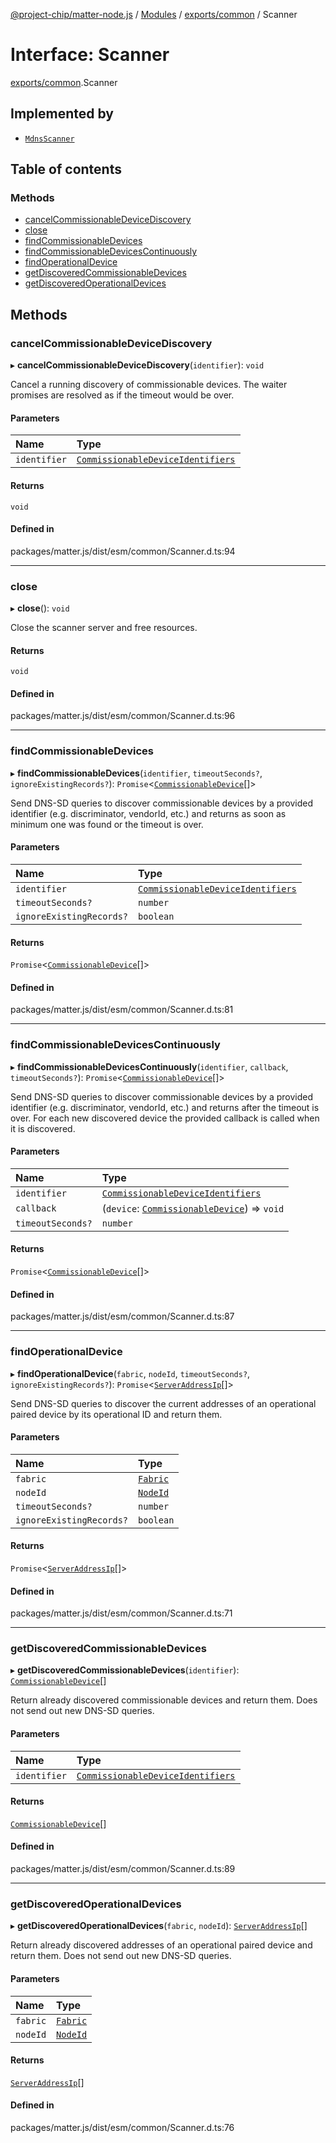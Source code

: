 [@project-chip/matter-node.js](../README.md) / [Modules](../modules.md) / [exports/common](../modules/exports_common.md) / Scanner

# Interface: Scanner

[exports/common](../modules/exports_common.md).Scanner

## Implemented by

- [`MdnsScanner`](../classes/exports_mdns.MdnsScanner.md)

## Table of contents

### Methods

- [cancelCommissionableDeviceDiscovery](exports_common.Scanner.md#cancelcommissionabledevicediscovery)
- [close](exports_common.Scanner.md#close)
- [findCommissionableDevices](exports_common.Scanner.md#findcommissionabledevices)
- [findCommissionableDevicesContinuously](exports_common.Scanner.md#findcommissionabledevicescontinuously)
- [findOperationalDevice](exports_common.Scanner.md#findoperationaldevice)
- [getDiscoveredCommissionableDevices](exports_common.Scanner.md#getdiscoveredcommissionabledevices)
- [getDiscoveredOperationalDevices](exports_common.Scanner.md#getdiscoveredoperationaldevices)

## Methods

### cancelCommissionableDeviceDiscovery

▸ **cancelCommissionableDeviceDiscovery**(`identifier`): `void`

Cancel a running discovery of commissionable devices. The waiter promises are resolved as if the timeout would
be over.

#### Parameters

| Name | Type |
| :------ | :------ |
| `identifier` | [`CommissionableDeviceIdentifiers`](../modules/exports_common.md#commissionabledeviceidentifiers) |

#### Returns

`void`

#### Defined in

packages/matter.js/dist/esm/common/Scanner.d.ts:94

___

### close

▸ **close**(): `void`

Close the scanner server and free resources.

#### Returns

`void`

#### Defined in

packages/matter.js/dist/esm/common/Scanner.d.ts:96

___

### findCommissionableDevices

▸ **findCommissionableDevices**(`identifier`, `timeoutSeconds?`, `ignoreExistingRecords?`): `Promise`<[`CommissionableDevice`](../modules/exports_common.md#commissionabledevice)[]\>

Send DNS-SD queries to discover commissionable devices by a provided identifier (e.g. discriminator,
vendorId, etc.) and returns as soon as minimum one was found or the timeout is over.

#### Parameters

| Name | Type |
| :------ | :------ |
| `identifier` | [`CommissionableDeviceIdentifiers`](../modules/exports_common.md#commissionabledeviceidentifiers) |
| `timeoutSeconds?` | `number` |
| `ignoreExistingRecords?` | `boolean` |

#### Returns

`Promise`<[`CommissionableDevice`](../modules/exports_common.md#commissionabledevice)[]\>

#### Defined in

packages/matter.js/dist/esm/common/Scanner.d.ts:81

___

### findCommissionableDevicesContinuously

▸ **findCommissionableDevicesContinuously**(`identifier`, `callback`, `timeoutSeconds?`): `Promise`<[`CommissionableDevice`](../modules/exports_common.md#commissionabledevice)[]\>

Send DNS-SD queries to discover commissionable devices by a provided identifier (e.g. discriminator,
vendorId, etc.) and returns after the timeout is over. For each new discovered device the provided callback is
called when it is discovered.

#### Parameters

| Name | Type |
| :------ | :------ |
| `identifier` | [`CommissionableDeviceIdentifiers`](../modules/exports_common.md#commissionabledeviceidentifiers) |
| `callback` | (`device`: [`CommissionableDevice`](../modules/exports_common.md#commissionabledevice)) => `void` |
| `timeoutSeconds?` | `number` |

#### Returns

`Promise`<[`CommissionableDevice`](../modules/exports_common.md#commissionabledevice)[]\>

#### Defined in

packages/matter.js/dist/esm/common/Scanner.d.ts:87

___

### findOperationalDevice

▸ **findOperationalDevice**(`fabric`, `nodeId`, `timeoutSeconds?`, `ignoreExistingRecords?`): `Promise`<[`ServerAddressIp`](../modules/exports_common.md#serveraddressip)[]\>

Send DNS-SD queries to discover the current addresses of an operational paired device by its operational ID
and return them.

#### Parameters

| Name | Type |
| :------ | :------ |
| `fabric` | [`Fabric`](../classes/exports_fabric.Fabric.md) |
| `nodeId` | [`NodeId`](../modules/exports_datatype.md#nodeid) |
| `timeoutSeconds?` | `number` |
| `ignoreExistingRecords?` | `boolean` |

#### Returns

`Promise`<[`ServerAddressIp`](../modules/exports_common.md#serveraddressip)[]\>

#### Defined in

packages/matter.js/dist/esm/common/Scanner.d.ts:71

___

### getDiscoveredCommissionableDevices

▸ **getDiscoveredCommissionableDevices**(`identifier`): [`CommissionableDevice`](../modules/exports_common.md#commissionabledevice)[]

Return already discovered commissionable devices and return them. Does not send out new DNS-SD queries.

#### Parameters

| Name | Type |
| :------ | :------ |
| `identifier` | [`CommissionableDeviceIdentifiers`](../modules/exports_common.md#commissionabledeviceidentifiers) |

#### Returns

[`CommissionableDevice`](../modules/exports_common.md#commissionabledevice)[]

#### Defined in

packages/matter.js/dist/esm/common/Scanner.d.ts:89

___

### getDiscoveredOperationalDevices

▸ **getDiscoveredOperationalDevices**(`fabric`, `nodeId`): [`ServerAddressIp`](../modules/exports_common.md#serveraddressip)[]

Return already discovered addresses of an operational paired device and return them. Does not send out new
DNS-SD queries.

#### Parameters

| Name | Type |
| :------ | :------ |
| `fabric` | [`Fabric`](../classes/exports_fabric.Fabric.md) |
| `nodeId` | [`NodeId`](../modules/exports_datatype.md#nodeid) |

#### Returns

[`ServerAddressIp`](../modules/exports_common.md#serveraddressip)[]

#### Defined in

packages/matter.js/dist/esm/common/Scanner.d.ts:76
